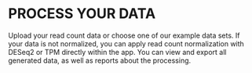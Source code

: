 # PROCESS YOUR DATA

Upload your read count data or choose one of our example data sets. If your data is not normalized,
you can apply read count normalization with DESeq2 or TPM directly within the app.
You can view and export all generated data, as well as reports about the processing.
